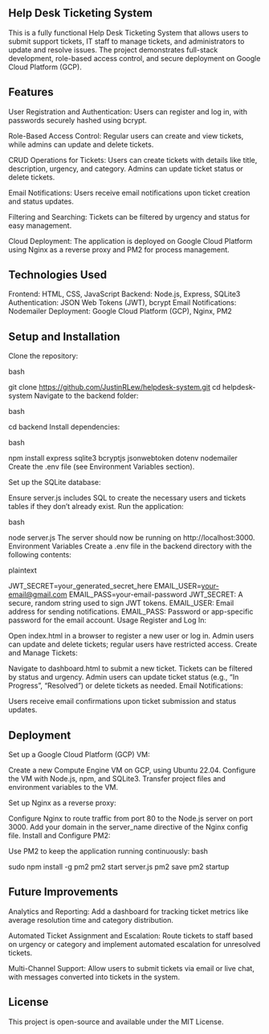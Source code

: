 ## Help Desk Ticketing System
This is a fully functional Help Desk Ticketing System that allows users to submit support tickets, IT staff to manage tickets, and administrators to update and resolve issues. The project demonstrates full-stack development, role-based access control, and secure deployment on Google Cloud Platform (GCP).


## Features

User Registration and Authentication: Users can register and log in, with passwords securely hashed using bcrypt.

Role-Based Access Control: Regular users can create and view tickets, while admins can update and delete tickets.

CRUD Operations for Tickets: Users can create tickets with details like title, description, urgency, and category. Admins can update ticket status or delete tickets.

Email Notifications: Users receive email notifications upon ticket creation and status updates.

Filtering and Searching: Tickets can be filtered by urgency and status for easy management.

Cloud Deployment: The application is deployed on Google Cloud Platform using Nginx as a reverse proxy and PM2 for process management.

## Technologies Used

Frontend: HTML, CSS, JavaScript
Backend: Node.js, Express, SQLite3
Authentication: JSON Web Tokens (JWT), bcrypt
Email Notifications: Nodemailer
Deployment: Google Cloud Platform (GCP), Nginx, PM2

## Setup and Installation
Clone the repository:

bash

git clone https://github.com/JustinRLew/helpdesk-system.git
cd helpdesk-system
Navigate to the backend folder:

bash

cd backend
Install dependencies:

bash

npm install express sqlite3 bcryptjs jsonwebtoken dotenv nodemailer
Create the .env file (see Environment Variables section).

Set up the SQLite database:

Ensure server.js includes SQL to create the necessary users and tickets tables if they don’t already exist.
Run the application:

bash

node server.js
The server should now be running on http://localhost:3000.
Environment Variables
Create a .env file in the backend directory with the following contents:

plaintext

JWT_SECRET=your_generated_secret_here
EMAIL_USER=your-email@gmail.com
EMAIL_PASS=your-email-password
JWT_SECRET: A secure, random string used to sign JWT tokens.
EMAIL_USER: Email address for sending notifications.
EMAIL_PASS: Password or app-specific password for the email account.
Usage
Register and Log In:

Open index.html in a browser to register a new user or log in.
Admin users can update and delete tickets; regular users have restricted access.
Create and Manage Tickets:

Navigate to dashboard.html to submit a new ticket. Tickets can be filtered by status and urgency.
Admin users can update ticket status (e.g., “In Progress”, “Resolved”) or delete tickets as needed.
Email Notifications:

Users receive email confirmations upon ticket submission and status updates.

## Deployment
Set up a Google Cloud Platform (GCP) VM:

Create a new Compute Engine VM on GCP, using Ubuntu 22.04.
Configure the VM with Node.js, npm, and SQLite3.
Transfer project files and environment variables to the VM.

Set up Nginx as a reverse proxy:

Configure Nginx to route traffic from port 80 to the Node.js server on port 3000.
Add your domain in the server_name directive of the Nginx config file.
Install and Configure PM2:

Use PM2 to keep the application running continuously:
bash

sudo npm install -g pm2
pm2 start server.js
pm2 save
pm2 startup

## Future Improvements
Analytics and Reporting: Add a dashboard for tracking ticket metrics like average resolution time and category distribution.

Automated Ticket Assignment and Escalation: Route tickets to staff based on urgency or category and implement automated escalation for unresolved tickets.

Multi-Channel Support: Allow users to submit tickets via email or live chat, with messages converted into tickets in the system.

## License
This project is open-source and available under the MIT License.
